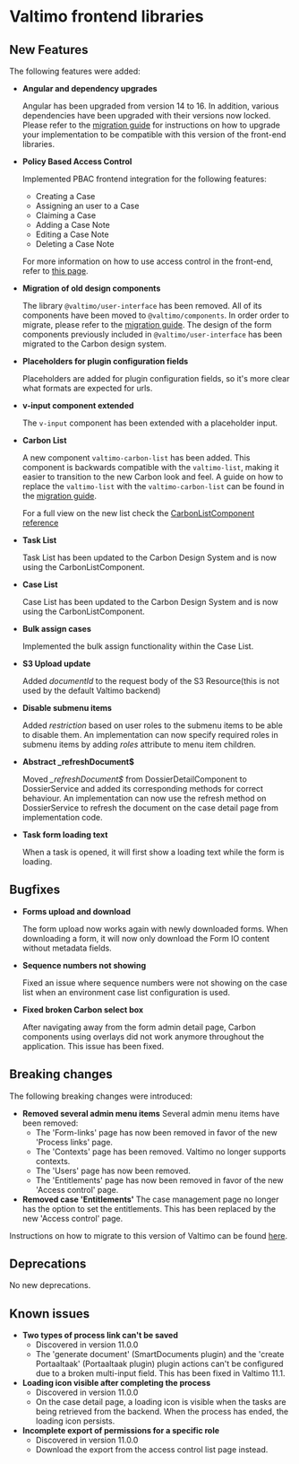 # Valtimo frontend libraries

## New Features

The following features were added:

*   **Angular and dependency upgrades**

    Angular has been upgraded from version 14 to 16. In addition, various dependencies have been upgraded with their versions now locked. Please refer to the [migration guide](migration.md) for instructions on how to upgrade your implementation to be compatible with this version of the front-end libraries.
*   **Policy Based Access Control**

    Implemented PBAC frontend integration for the following features:

    * Creating a Case
    * Assigning an user to a Case
    * Claiming a Case
    * Adding a Case Note
    * Editing a Case Note
    * Deleting a Case Note

    For more information on how to use access control in the front-end, refer to [this page](../../../features/access-control/frontend-access-control.md).
*   **Migration of old design components**

    The library `@valtimo/user-interface` has been removed. All of its components have been moved to `@valtimo/components`. In order order to migrate, please refer to the [migration guide](migration.md). The design of the form components previously included in `@valtimo/user-interface` has been migrated to the Carbon design system.
*   **Placeholders for plugin configuration fields**

    Placeholders are added for plugin configuration fields, so it's more clear what formats are expected for urls.
*   **v-input component extended**

    The `v-input` component has been extended with a placeholder input.
*   **Carbon List**

    A new component `valtimo-carbon-list` has been added. This component is backwards compatible with the `valtimo-list`, making it easier to transition to the new Carbon look and feel. A guide on how to replace the `valtimo-list` with the `valtimo-carbon-list` can be found in the [migration guide](migration.md).

    For a full view on the new list check the [CarbonListComponent reference](../../../nog-een-plek-geven/reference/user-interface/valtimo-carbon-list.md)
*   **Task List**

    Task List has been updated to the Carbon Design System and is now using the CarbonListComponent.
*   **Case List**

    Case List has been updated to the Carbon Design System and is now using the CarbonListComponent.
*   **Bulk assign cases**

    Implemented the bulk assign functionality within the Case List.
*   **S3 Upload update**

    Added _documentId_ to the request body of the S3 Resource(this is not used by the default Valtimo backend)
*   **Disable submenu items**

    Added _restriction_ based on user roles to the submenu items to be able to disable them. An implementation can now specify required roles in submenu items by adding _roles_ attribute to menu item children.
*   **Abstract \_refreshDocument$**

    Moved _\_refreshDocument$_ from DossierDetailComponent to DossierService and added its corresponding methods for correct behaviour. An implementation can now use the refresh method on DossierService to refresh the document on the case detail page from implementation code.
*   **Task form loading text**

    When a task is opened, it will first show a loading text while the form is loading.

## Bugfixes

*   **Forms upload and download**

    The form upload now works again with newly downloaded forms. When downloading a form, it will now only download the Form IO content without metadata fields.
*   **Sequence numbers not showing**

    Fixed an issue where sequence numbers were not showing on the case list when an environment case list configuration is used.
*   **Fixed broken Carbon select box**

    After navigating away from the form admin detail page, Carbon components using overlays did not work anymore throughout the application. This issue has been fixed.

## Breaking changes

The following breaking changes were introduced:

* **Removed several admin menu items** Several admin menu items have been removed:
  * The 'Form-links' page has now been removed in favor of the new 'Process links' page.
  * The 'Contexts' page has been removed. Valtimo no longer supports contexts.
  * The 'Users' page has now been removed.
  * The 'Entitlements' page has now been removed in favor of the new 'Access control' page.
* **Removed case 'Entitlements'** The case management page no longer has the option to set the entitlements. This has been replaced by the new 'Access control' page.

Instructions on how to migrate to this version of Valtimo can be found [here](migration.md).

## Deprecations

No new deprecations.

## Known issues

* **Two types of process link can't be saved**
  * Discovered in version 11.0.0
  * The 'generate document' (SmartDocuments plugin) and the 'create Portaaltaak' (Portaaltaak plugin) plugin actions can't be configured due to a broken multi-input field. This has been fixed in Valtimo 11.1.
* **Loading icon visible after completing the process**
  * Discovered in version 11.0.0
  * On the case detail page, a loading icon is visible when the tasks are being retrieved from the backend. When the process has ended, the loading icon persists.
* **Incomplete export of permissions for a specific role**
  * Discovered in version 11.0.0
  * Download the export from the access control list page instead.
